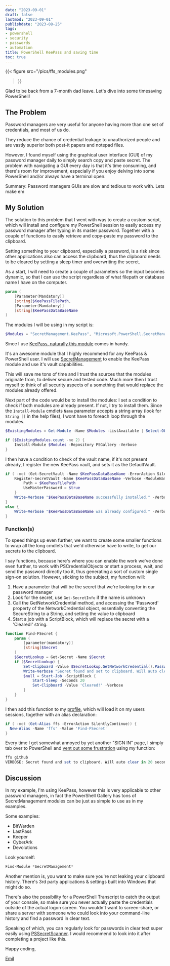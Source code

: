 ```yaml
---
date: "2023-09-01"
draft: false
lastmod: "2023-09-01"
publishdate: "2023-08-25"
tags:
- powershell
- security
- passwords
- automation
title: PowerShell KeePass and saving time
toc: true
---
```


{{< figure
  src="/pics/ffs_modules.png"
>}}

Glad to be back from a 7-month dad leave. Let's dive into some timesaving PowerShell!

## The Problem

Password managers are very useful for anyone having more than one set of credentials, and most of us do.

They reduce the chance of credential leakage to unauthorized people and are vastly superior both post-it papers and notepad files.

However, I found myself using the graphical user interface (GUI) of my password manager daily to simply search copy and paste secret. The problem with navigating a GUI every day is that it's time consuming, and there's room for improvement, especially if you enjoy delving into some PowerShell and/or always have a terminal open.

Summary: Password managers GUIs are slow and tedious to work with. Lets make em 


## My Solution

The solution to this problem that I went with was to create a custom script, which will install and configure my PowerShell session to easily access my password manager after typing in its master password. Together with a couple of functions to easily retrieve and copy-paste my password to the clipboard.

Setting something to your clipboard, especially a password, is a risk since other applications also can access the clipboard, thus the clipboard needs to be cleared by setting a sleep timer and overwriting the secret.

As a start, I will need to create a couple of parameters so the input becomes dynamic, so that I can use the script regardless of what filepath or database name I have on the computer.

```powershell
param (
    [Parameter(Mandatory)]
    [string]$KeePassFilePath,
    [Parameter(Mandatory)]
    [string]$KeePassDataBaseName
)
```

The modules I will be using in my script is:

```powershell
$Modules = "SecretManagement.KeePass", "Microsoft.PowerShell.SecretManagement"
```

Since I use [KeePass, naturally this module](https://github.com/JustinGrote/SecretManagement.KeePass) comes in handy.

It's an awesome module that I highly recommend for any KeePass & PowerShell user.
I will use [SecretManagement](https://learn.microsoft.com/en-us/powershell/module/microsoft.powershell.secretmanagement/?view=ps-modules) to enable the KeePass module and use it's vault capabilities.

This will save me tons of time and I trust the sources that the modules originate from, to deliver secure and tested code. Much more then I trust myself to think of all security aspects of a something that would replace the modules already offered.

Next part of the code would be to install the modules:
I set a condition to check if both modules are already present. If not, I try to install them.
Since the `Install-Module` cmdlets `Name` parameter accepts a string array (look for `String []` in the help files), I wont have to foreach loop through the modules.

```powershell
$ExistingModules = Get-Module -Name $Modules -ListAvailable | Select-Object -ExpandProperty Name -Unique

if ($ExistingModules.count -ne 2) {
    Install-Module $Modules -Repository PSGallery -Verbose
}
```

I then have a condition to check of the vault name, if it's not present already, I register the new KeePass vault, and sets it as the DefaultVault.

```powershell
if ( -not (Get-SecretVault -Name $KeePassDataBaseName -ErrorAction SilentlyContinue)) {
    Register-SecretVault -Name $KeePassDataBaseName -Verbose -ModuleName 'SecretManagement.KeePass' -DefaultVault -VaultParameters @{
        Path = $KeePassFilePath
        UseMasterPassword = $true
    }
    Write-Verbose "$KeePassDataBaseName successfully installed." -Verbose
}
else {
    Write-Verbose "$KeePassDataBaseName was already configured." -Verbose
}
```

### Function(s)

To speed things up even further, we want to create some smaller functions to wrap all the long cmdlets that we'd otherwise have to write, to get our secrets to the clipboard.

I say functions, because here's where you can enable the work we've done even further, to work with PSCredentialObjects or start a process, wait, and send the password directly too it, thus generating a sort of custom single sign-on solution. However, sticking to the subject, my function will:

1. Have a parameter that will be the secret that we're looking for in our password manager
2. Look for the secret, use `Get-SecretInfo` if the name is unknown
3. Call the GetNetworkCredential method, and accessing the 'Password' property of the NetworkCredential object, essentially converting the SecureString to a String, and setting the value to clipboard
4. Start a job with a ScriptBlock, which will replace the secret with a 'Cleared!' string.

```powershell
function Find-FSecret {
    param (
        [parameter(mandatory)]
        [string]$Secret
    )
    $SecretLookup = Get-Secret -Name $Secret
    if ($SecretLookup) {
        Set-Clipboard -Value $SecretLookup.GetNetworkCredential().Password
        Write-Verbose "Secret found and set to clipboard. Will auto clear in 20 seconds." -Verbose
        $null = Start-Job -ScriptBlock {
            Start-Sleep -Seconds 20
            Set-Clipboard -Value 'Cleared!' -Verbose
        }
    }
}
```

I then add this function to my [profile](https://learn.microsoft.com/en-us/powershell/module/microsoft.powershell.core/about/about_profiles?view=powershell-7.3), which will load it on my users sessions, together with an alias declaration:
```powershell
if ( -not (Get-Alias ffs -ErrorAction SilentlyContinue)) {
  New-Alias -Name 'ffs' -Value 'Find-FSecret'
}
```
Every time I get somewhat annoyed by yet another "SIGN IN" page, I simply tab over to PowerShell and [vent out some frustration](https://www.dictionary.com/browse/ffs) using my function:
```powershell
ffs github
VERBOSE: Secret found and set to clipboard. Will auto clear in 20 seconds.
```

## Discussion

In my example, I'm using KeePass, however this is very applicable to other password managers, in fact the PowerShell Gallery has tons of SecretManagement modules can be just as simple to use as in my examples.

Some examples:

- BitWarden
- LastPass
- Keeper
- CyberArk
- Devolutions

Look yourself:
```powershell
Find-Module *SecretManagement*
```

Another mention is, you want to make sure you're not leaking your clipboard history. There's 3rd party applications & settings built into Windows that might do so.

There's also the possibility for a PowerShell Transcript to catch the output of your console, so make sure you never actually paste the credentials outside of the actual logon screen. You wouldn't want to screen-share, or share a server with someone who could look into your command-line history and find a password in clear text.

Speaking of which, you can regularly look for passwords in clear text super easily using [PSSecretScanner](https://github.com/bjompen/PSSecretScanner). I would recommend to look into it after completing a project like this.

Happy coding,

[Emil](https://github.com/ehmiiz)